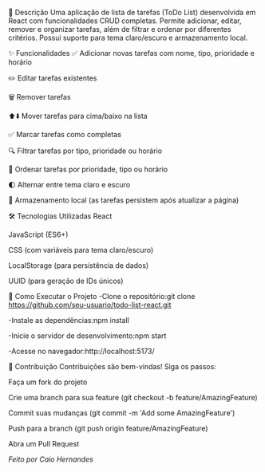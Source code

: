 📝 Descrição
Uma aplicação de lista de tarefas (ToDo List) desenvolvida em React com funcionalidades CRUD completas. Permite adicionar, editar, remover e organizar tarefas, além de filtrar e ordenar por diferentes critérios. Possui suporte para tema claro/escuro e armazenamento local.

✨ Funcionalidades
✅ Adicionar novas tarefas com nome, tipo, prioridade e horário

✏️ Editar tarefas existentes

🗑️ Remover tarefas

⬆️⬇️ Mover tarefas para cima/baixo na lista

✅ Marcar tarefas como completas

🔍 Filtrar tarefas por tipo, prioridade ou horário

🔄 Ordenar tarefas por prioridade, tipo ou horário

🌓 Alternar entre tema claro e escuro

💾 Armazenamento local (as tarefas persistem após atualizar a página)

🛠️ Tecnologias Utilizadas
React

JavaScript (ES6+)

CSS (com variáveis para tema claro/escuro)

LocalStorage (para persistência de dados)

UUID (para geração de IDs únicos)

🚀 Como Executar o Projeto
-Clone o repositório:git clone https://github.com/seu-usuario/todo-list-react.git

-Instale as dependências:npm install

-Inicie o servidor de desenvolvimento:npm start

-Acesse no navegador:http://localhost:5173/

🤝 Contribuição
Contribuições são bem-vindas! Siga os passos:

Faça um fork do projeto

Crie uma branch para sua feature (git checkout -b feature/AmazingFeature)

Commit suas mudanças (git commit -m 'Add some AmazingFeature')

Push para a branch (git push origin feature/AmazingFeature)

Abra um Pull Request

*Feito por Caio Hernandes*
